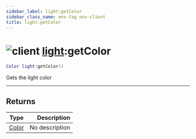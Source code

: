 ```yaml
---
sidebar_label: light:getColor
sidebar_class_name: env-tag env-client
title: light:getColor
---
```


# <img src='/img/wiki/client.png' alt='client' classname='env-tag' /> [light](../light/README.md):getColor

```lua
Color light:getColor()
```

Gets the light color<br/>

-----------------
## Returns

| Type   | Description |
| ------ | ----------: |
| [Color](../color/README.md) | No description |
